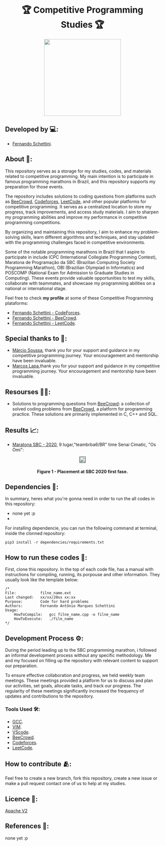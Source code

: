 <h1 align="center">🏆 Competitive Programming Studies 🏆</h1>

<div align="center">
	<a href="link_for_webite">
	<img height = "250em" src = "https://github.com/FernandoSchett/competitive_programming/assets/80331486/5514f8d6-3c14-4ee3-90d5-f5b3b39bcac6" />
    </a>
</div>

## Developed by 💻:
- [Fernando Schettini](https://github.com/FernandoSchett).

## About 🤔:

This repository serves as a storage for my studies, codes, and materials related to competitive programming. My main intention is to participate in famous programming marathons in Brazil, and this repository supports my preparation for those events.

The repository includes solutions to coding questions from platforms such as [BeeCrowd](https://www.beecrowd.com.br/judge/en/login), [Codeforces](https://codeforces.com/), [LeetCode](https://leetcode.com/), and other popular platforms for competitive programming. It serves as a centralized location to store my progress, track improvements, and access study materials. I aim to sharpen my programming abilities and improve my performance in competitive programming competitions.

By organizing and maintaining this repository, I aim to enhance my problem-solving skills, learn different algorithms and techniques, and stay updated with the programming challenges faced in competitive environments.

Some of the notable programming marathons in Brazil that I aspire to participate in include ICPC (International Collegiate Programming Contest), Maratona de Programação da SBC (Brazilian Computing Society Programming Marathon), OBI (Brazilian Olympiad in Informatics) and POSCOMP (National Exam for Admission to Graduate Studies in Computing). These events provide valuable opportunities to test my skills, collaborate with teammates, and showcase my programming abilities on a national or international stage.

Feel free to check **my profile** at some of these Competitive Programming plataforms:

- [Fernando Schettini - CodeForces]().
- [Fernando Schettini - BeeCrowd]().
- [Fernando Schettini - LeetCode]().

## Special thanks to 🥰:

- [Márcio Soussa](https://www.linkedin.com/in/marcio-soussa/?originalSubdomain=br), thank you for your support and guidance in my competitive programming journey. Your encouragement and mentorship have been invaluable.
- [Marcos Lapa](https://github.com/marcoslapa),thank you for your support and guidance in my competitive programming journey. Your encouragement and mentorship have been invaluable.

## Resourses 🧑‍🔬:

- Solutions to programming questions from [BeeCrowd](https://www.beecrowd.com.br/judge/en/login): a collection of solved coding problems from [BeeCrowd](https://www.beecrowd.com.br/judge/en/login), a platform for programming practice. These solutions are primarily implemented in C, C++ and SQL.

## Results 📈:

- [Maratona SBC - 2020](https://maratona.sbc.org.br/hist/2021/primeira-fase/reportsbr2021/score.html#), 9 lugar,"teambrba6/BR" time Senai Cimatic, "Os Omi":

<div align="center">
	<a href="">
	<img height = "20em" src = "https://github.com/FernandoSchett/competitive_programming/assets/80331486/cce82f64-75d5-4e32-a231-e86640723209" />
    </a>
</div>
<h4 align="center">Figure 1 - Placement at SBC 2020 first fase.</h4>

## Dependencies 🚚:

In summary, heres what you're gonna need in order to run the all codes in this repository:

- none yet :p
- 

For installing dependencie, you can run the following command at terminal, inside the clonned repository:

    pip3 install -r dependencies/requirements.txt

## How to run these codes 🏃:

First, clone this repository. In the top of each code file, has a manual with instructions for compiling, running, its porpouse and other information. They usually look like the template below:

	/*
	File:           filne_name.ext
	Last changed:   xx/xx/20xx xx:xx
	Purpose:        Code for hard problems         
	Authors:        Fernando Antônio Marques Schettini   
	Usage: 
		HowToCompile:   gcc filne_name.cpp -o filne_name
		HowToExecute:   ./file_name           
	*/ 

## Development Process ⚙️:

During the period leading up to the SBC programming marathon, i followed an informal development process without any specific methodology. Me and my focused on filling up the repository with relevant content to support our preparation.

To ensure effective collaboration and progress, we held weekly team meetings. These meetings provided a platform for us to discuss and plan our activities, set goals, allocate tasks, and track our progress. The regularity of these meetings significantly increased the frequency of updates and contributions to the repository.

### Tools Used 🛠️: 

- [GCC](https://gcc.gnu.org/). 
- [VIM](https://www.vim.org/).
- [VScode](https://code.visualstudio.com/).
- [BeeCrowd](https://www.beecrowd.com.br/judge/en/login).
- [Codeforces](https://codeforces.com/). 
- [LeetCode](https://leetcode.com/).

## How to contribute 🫂:

Feel free to create a new branch, fork this repository, create a new issue or make a pull request contact one of us to help at my studies.

## Licence 📜:

[Apache V2](https://choosealicense.com/licenses/apache-2.0/)

## References 📙:

none yet :p
